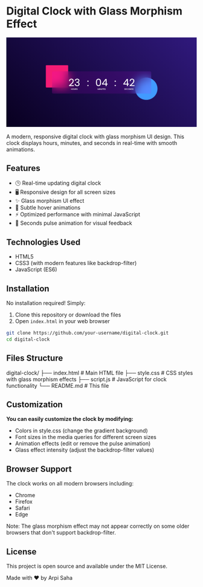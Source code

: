 # Digital Clock with Glass Morphism Effect

![Project Screenshot](./screenshot.png)

A modern, responsive digital clock with glass morphism UI design. This clock displays hours, minutes, and seconds in real-time with smooth animations.

## Features

- 🕒 Real-time updating digital clock
- 🖥️ Responsive design for all screen sizes
- ✨ Glass morphism UI effect
- 🌈 Subtle hover animations
- ⚡ Optimized performance with minimal JavaScript
- 🔄 Seconds pulse animation for visual feedback

## Technologies Used

- HTML5
- CSS3 (with modern features like backdrop-filter)
- JavaScript (ES6)

## Installation

No installation required! Simply:

1. Clone this repository or download the files
2. Open `index.html` in your web browser

```bash
git clone https://github.com/your-username/digital-clock.git
cd digital-clock
```

## Files Structure

digital-clock/
├── index.html # Main HTML file
├── style.css # CSS styles with glass morphism effects
├── script.js # JavaScript for clock functionality
└── README.md # This file

## Customization

**You can easily customize the clock by modifying:**

- Colors in style.css (change the gradient background)
- Font sizes in the media queries for different screen sizes
- Animation effects (edit or remove the pulse animation)
- Glass effect intensity (adjust the backdrop-filter values)

## Browser Support

The clock works on all modern browsers including:

- Chrome
- Firefox
- Safari
- Edge

Note: The glass morphism effect may not appear correctly on some older browsers that don't support backdrop-filter.

## License

This project is open source and available under the MIT License.

Made with ❤️ by Arpi Saha
